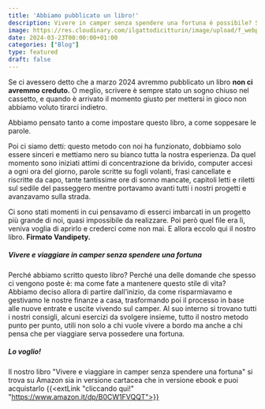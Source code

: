 ```yaml
---
title: 'Abbiamo pubblicato un libro!'
description: Vivere in camper senza spendere una fortuna è possibile? Scopri qui come!
image: https://res.cloudinary.com/ilgattodicitturin/image/upload/f_webp,q_auto,w_800,dpr_auto/v1657123237/Articoli/Blog/guida-al-risparmio_dnepgn.png
date: 2024-03-23T00:00:00+01:00
categories: ["Blog"]
type: featured   
draft: false
---
```


Se ci avessero detto che a marzo 2024 avremmo pubblicato un libro **non ci avremmo creduto.** 
O meglio, scrivere è sempre stato un sogno chiuso nel cassetto, e quando è arrivato il momento giusto per mettersi in gioco non abbiamo voluto tirarci indietro. 

Abbiamo pensato tanto a come impostare questo libro, a come soppesare le parole.

Poi ci siamo detti: questo metodo con noi ha funzionato, dobbiamo solo essere sinceri e mettiamo nero su bianco tutta la nostra esperienza. 
Da quel momento sono iniziati attimi di concentrazione da brivido, computer accesi a ogni ora del giorno, parole scritte su fogli volanti, frasi cancellate e riscritte da capo, tante tantissime ore di sonno mancate, capitoli letti e riletti sul sedile del passeggero mentre portavamo avanti tutti i nostri progetti e avanzavamo sulla strada.

Ci sono stati momenti in cui pensavamo di esserci imbarcati in un progetto più grande di noi, quasi impossibile da realizzare. 
Poi però quel file era lì, veniva voglia di aprirlo e crederci come non mai. 
E allora eccolo qui il nostro libro. 
**Firmato Vandipety.**

##### Vivere e viaggiare in camper senza spendere una fortuna

Perché abbiamo scritto questo libro? 
Perché una delle domande che spesso ci vengono poste è: ma come fate a mantenere questo stile di vita? 
Abbiamo deciso allora di partire dall’inizio, da come risparmiavamo e gestivamo le nostre finanze a casa, trasformando poi il processo in base alle nuove entrate e uscite vivendo sul camper.
Al suo interno si trovano tutti i nostri consigli, alcuni esercizi da svolgere insieme, tutto il nostro metodo punto per punto, utili non solo a chi vuole vivere a bordo ma anche a chi pensa che per viaggiare serva possedere una fortuna. 

##### Lo voglio!

Il nostro libro "Vivere e viaggiare in camper senza spendere una fortuna" si trova su Amazon sia in versione cartacea che in versione ebook e puoi acquistarlo {{<extLink "cliccando qui!" "https://www.amazon.it/dp/B0CW1FVQQT">}}
